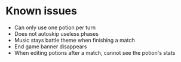 # Known issues

* Can only use one potion per turn
* Does not autoskip useless phases
* Music stays battle theme when finishing a match
* End game banner disappears
* When editing potions after a match, cannot see the potion's stats